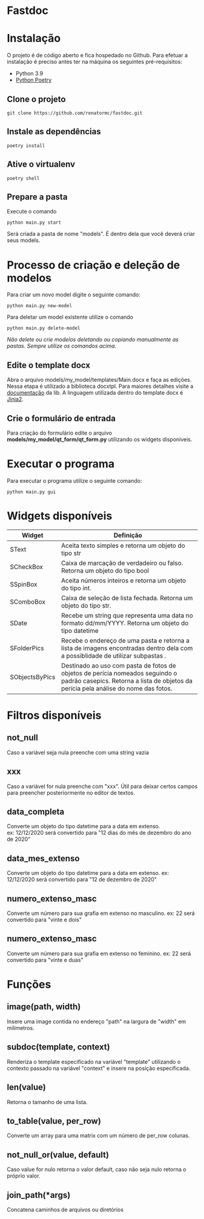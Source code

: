 # Fastdoc


# Instalação

O projeto é de código aberto e fica hospedado no Github. Para efetuar a instalação é preciso antes ter na máquina os seguintes pré-requisitos:

- Python 3.9
- [Python Poetry](https://python-poetry.org/docs/)

## Clone o projeto
```
git clone https://github.com/renatormc/fastdoc.git
```

## Instale as dependências

```
poetry install
```

## Ative o virtualenv

```
poetry shell
```

## Prepare a pasta

Execute o comando 
```
python main.py start
```
Será criada a pasta de nome "models". É dentro dela que você deverá criar seus models.

# Processo de criação e deleção de modelos
Para criar um novo model digite o seguinte comando:
```
python main.py new-model
```

Para deletar um model existente utilize o comando
```
python main.py delete-model
```

*Não delete ou crie modelos deletando ou copiando manualmente as pastas. Sempre utilize os comandos acima.*
## Edite o template docx

Abra o arquivo models/my_model/templates/Main.docx e faça as edições. Nessa etapa é utilizado a biblioteca docxtpl. Para maiores detalhes visite a [documentação](https://docxtpl.readthedocs.io/en/latest/) da lib. A linguagem utilizada dentro do template docx é [Jinja2](https://devhints.io/jinja).

## Crie o formulário de entrada
Para criação do formulário edite o arquivo **models/my_model/qt_form/qt_form.py** utilizando os widgets disponíveis.

# Executar o programa
Para executar o programa utilize o seguinte comando:
```
python main.py gui
```

# Widgets disponíveis

| Widget | Definição |
|--------|-----------|
| SText  |    Aceita texto simples e retorna um objeto do tipo str       |
|  SCheckBox      | Caixa de marcação de verdadeiro ou falso. Retorna um objeto do tipo bool           |
|   SSpinBox  | Aceita números inteiros e retorna um objeto do tipo int.           |
|SComboBox|Caixa de seleção de lista fechada. Retorna um objeto do tipo str.|
|SDate|Recebe um string que representa uma data no formato dd/mm/YYYY. Retorna um objeto do tipo datetime|
|SFolderPics|Recebe o endereço de uma pasta e retorna a lista de imagens encontradas dentro dela com a possiblidade de utilizar subpastas .|
|SObjectsByPics|Destinado ao uso com pasta de fotos de objetos de perícia nomeados seguindo o padrão casepics. Retorna a lista de objetos da perícia pela análise do nome das fotos.|

# Filtros disponíveis

## not_null

Caso a variável seja nula preenche com uma string vazia

## xxx

Caso a variável for nula preenche com "xxx". Útil para deixar certos campos para preencher posteriormente no editor de textos.

## data_completa

Converte um objeto do tipo datetime para a data em extenso.  
ex: 12/12/2020 será convertido para "12 dias do mês de dezembro do ano de 2020"

## data_mes_extenso

Converte um objeto do tipo datetime para a data em extenso.
ex: 12/12/2020 será convertido para "12 de dezembro de 2020"

## numero_extenso_masc

Converte um número para sua grafia em extenso no masculino.
ex: 22 será convertido para "vinte e dois"

## numero_extenso_masc

Converte um número para sua grafia em extenso no feminino.
ex: 22 será convertido para "vinte e duas"


# Funções
## image(path, width)

Insere uma image contida no endereço "path" na largura de "width" em milímetros.

## subdoc(template, context)

Renderiza o template especificado na variável "template" utilizando o contexto passado na variável "context" e insere na posição específicada.

## len(value)

Retorna o tamanho de uma lista.

## to_table(value, per_row)

Converte um array para uma matrix com um número de per_row colunas.

## not_null_or(value, default)

Caso value for nulo retorna o valor default, caso não seja nulo retorna o próprio valor.

## join_path(*args)

Concatena caminhos de arquivos ou diretórios

